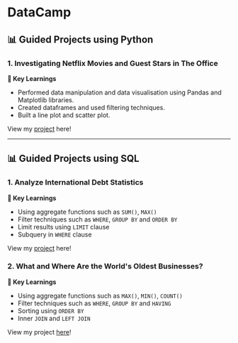# DataCamp
## 📊 Guided Projects using Python

### 1. Investigating Netflix Movies and Guest Stars in The Office

**🔑 Key Learnings**
- Performed data manipulation and data visualisation using Pandas and Matplotlib libraries.
- Created dataframes and used filtering techniques.
- Built a line plot and scatter plot.

View my [project](https://github.com/katiehuangx/DataCamp-Projects/blob/main/Investigating%20Netflix%20Movies%20and%20Guest%20Stars%20in%20The%20Office/Investigating%20Netflix%20Movies%20and%20Guest%20Stars%20in%20The%20Office.ipynb) here!

***

## 📊 Guided Projects using SQL

### 1. Analyze International Debt Statistics

**🔑 Key Learnings**
- Using aggregate functions such as `SUM()`, `MAX()`
- Filter techniques such as `WHERE`, `GROUP BY` and `ORDER BY`
- Limit results using `LIMIT` clause
- Subquery in `WHERE` clause

View my [project](https://github.com/katiehuangx/DataCamp-Projects/blob/main/Analyze%20International%20Debt%20Statistics/Solution.ipynb) here!

### 2. What and Where Are the World's Oldest Businesses?

**🔑 Key Learnings**
- Using aggregate functions such as `MAX()`, `MIN()`, `COUNT()`
- Filter techniques such as `WHERE`, `GROUP BY` and `HAVING`
- Sorting using `ORDER BY`
- Inner `JOIN` and `LEFT JOIN` 

View my project [here](https://github.com/katiehuangx/DataCamp-Projects/blob/main/What%20and%20Where%20Are%20the%20World's%20Oldest%20Businesses%3F/What%20and%20Where%20Are%20the%20World's%20Oldest%20Businesses.ipynb)!





